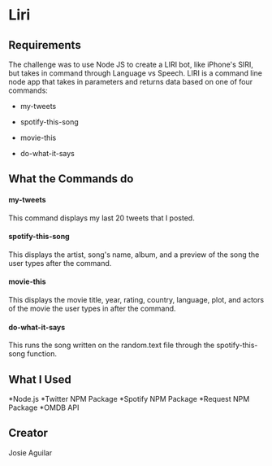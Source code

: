 # Liri
## Requirements

The challenge was to use Node JS to create a LIRI bot, like iPhone's SIRI, but takes in command through Language vs Speech. LIRI is a command line node app that takes in parameters and returns data based on one of four commands:

* my-tweets

* spotify-this-song

* movie-this

* do-what-it-says

## What the Commands do

#### my-tweets

This command displays my last 20 tweets that I posted.

#### spotify-this-song <song name>

This displays the artist, song's name, album, and a preview of the song the user types after the command.

#### movie-this <movie name>

This displays the movie title, year, rating, country, language, plot, and actors of the movie the user types in after the command.

#### do-what-it-says

This runs the song written on the random.text file through the spotify-this-song function.

## What I Used

*Node.js
*Twitter NPM Package
*Spotify NPM Package
*Request NPM Package
*OMDB API

## Creator

Josie Aguilar